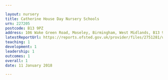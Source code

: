 ```yaml
---

layout: nursery
title: Catherine House Day Nursery Schools
urn: 227205
postcode: B13 9PZ
address: 106 Wake Green Road, Moseley, Birmingham, West Midlands, B13 9PZ
latestReportUrl: https://reports.ofsted.gov.uk/provider/files/2751281/urn/227205.pdf
teaching: 1
development: 1
leadership: 1
outcomes: 1
overall: 1
date: 11 January 2018

---
```

